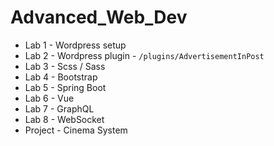 # Advanced_Web_Dev

- Lab 1 - Wordpress setup
- Lab 2 - Wordpress plugin - `/plugins/AdvertisementInPost`
- Lab 3 - Scss / Sass
- Lab 4 - Bootstrap
- Lab 5 - Spring Boot
- Lab 6 - Vue
- Lab 7 - GraphQL
- Lab 8 - WebSocket
- Project - Cinema System
